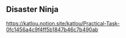 

## Disaster Ninja
https://katlou.notion.site/katlou/Practical-Task-0fc1456a4c9f4ff5b1847b46c7b490ab
